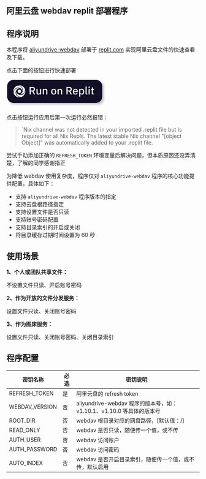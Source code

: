 ## 阿里云盘 webdav replit 部署程序

## 程序说明

本程序将 [aliyundrive-webdav](https://github.com/messense/aliyundrive-webdav) 部署于 [replit.com](https://replit.com/) 实现阿里云盘文件的快速查看及下载。



点击下面的按钮进行快速部署

[![](run-on-replit.svg)](https://repl.it/github/wangrui027/aliyundirve-webdav-replit)

点击按钮运行应用后第一次运行必然报错：

>`Nix channel was not detected in your imported .replit file but is required for all Nix Repls. The latest stable Nix channel "[object Object]" was automatically added to your .replit file.

尝试手动添加正确的 `REFRESH_TOKEN` 环境变量后解决问题，但本质原因还没弄清楚，了解的同学感谢指正



为降低 webdav 使用复杂度，程序仅对 `aliyundrive-webdav` 程序的核心功能提供配置，具体如下：

- 支持 `aliyundrive-webdav` 程序版本的指定
- 支持云盘根路径指定
- 支持设置文件是否只读
- 支持账号密码配置
- 支持目录索引的开启或关闭
- 将目录缓存过期时间设置为 60 秒

## 使用场景

**1、个人或团队共享文件：**

不设置文件只读、开启账号密码

**2、作为开放的文件分发服务：**

设置文件只读、关闭账号密码

**3、作为图床服务：**

设置文件只读、关闭账号密码、关闭目录索引

## 程序配置

| 密钥名称       | 必选 | 密钥说明                                                     |
| -------------- | ---- | ------------------------------------------------------------ |
| REFRESH_TOKEN  | 是   | 阿里云盘的 refresh token                                     |
| WEBDAV_VERSION | 否   | aliyundrive-webdav 程序的版本号，如：v1.10.1、v1.10.0 等具体的版本号 |
| ROOT_DIR       | 否   | webdav 根目录对应的网盘路径，[默认值：/]                     |
| READ_ONLY      | 否   | webdav 是否只读，随便传一个值，或不传                        |
| AUTH_USER      | 否   | webdav 访问账户                                              |
| AUTH_PASSWORD  | 否   | webdav 访问密码                                              |
| AUTO_INDEX     | 否   | webdav 是否开启目录索引，随便传一个值，或不传，默认启用      |

